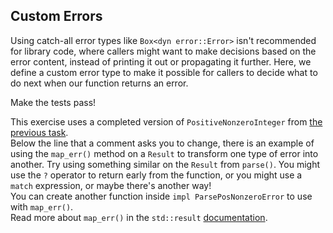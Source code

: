## Custom Errors

Using catch-all error types like `Box<dyn error::Error>` isn't recommended
for library code, where callers might want to make decisions based on the
error content, instead of printing it out or propagating it further. Here,
we define a custom error type to make it possible for callers to decide
what to do next when our function returns an error.

Make the tests pass!

<div class="hint">This exercise uses a completed version of <code>PositiveNonzeroInteger</code> from
<a href="course://Error Handling/Errors Primer/Positive Nonzero Integer"> the previous task</a>.</div>

<div class="hint">Below the line that a comment asks you to change, there is an example of using
the <code>map_err()</code> method on a <code>Result</code> to transform one type of error into
another. Try using something similar on the <code>Result</code> from <code>parse()</code>. You
might use the <code>?</code> operator to return early from the function, or you might
use a <code>match</code> expression, or maybe there's another way!</div>

<div class="hint">You can create another function inside <code>impl ParsePosNonzeroError</code> to use
with <code>map_err()</code>.</div>

<div class="hint">Read more about <code>map_err()</code> in the <code>std::result</code> <a href="https://doc.rust-lang.org/std/result/enum.Result.html#method.map_err">documentation</a>.
</div>